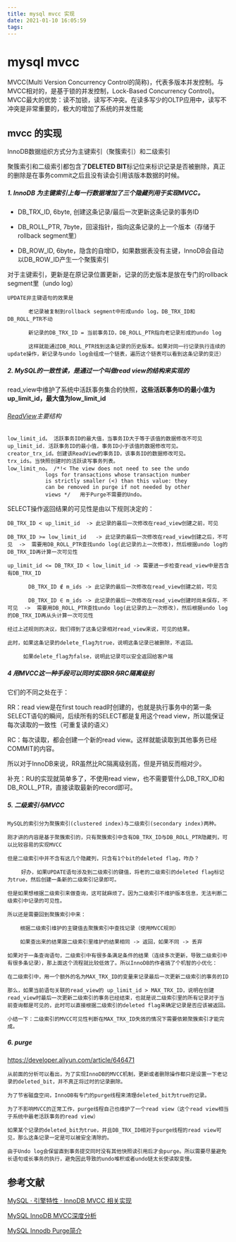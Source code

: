 ```yaml
---
title: mysql mvcc 实现
date: 2021-01-10 16:05:59
tags: 
---
```


# mysql mvcc


MVCC(Multi Version Concurrency Control的简称)，代表多版本并发控制。与MVCC相对的，是基于锁的并发控制，Lock-Based Concurrency Control)。
MVCC最大的优势：读不加锁，读写不冲突。在读多写少的OLTP应用中，读写不冲突是非常重要的，极大的增加了系统的并发性能


## mvcc 的实现 

InnoDB数据组织方式分为主键索引（聚簇索引）和二级索引

聚簇索引和二级索引都包含了**DELETED BIT**标记位来标识记录是否被删除，真正的删除是在事务commit之后且没有读会引用该版本数据的时候。

##### 1. InnoDB 为主键索引上每一行数据增加了三个隐藏列用于实现MVCC。

- DB_TRX_ID, 6byte, 创建这条记录/最后一次更新这条记录的事务ID


- DB_ROLL_PTR, 7byte，回滚指针，指向这条记录的上一个版本（存储于rollback segment里）


- DB_ROW_ID, 6byte，隐含的自增ID，如果数据表没有主键，InnoDB会自动以DB_ROW_ID产生一个聚簇索引


对于主键索引，更新是在原记录位置更新，记录的历史版本是放在专门的rollback segment里（undo log）
    　
    
    UPDATE非主键语句的效果是
    
    　　　　老记录被复制到rollback segment中形成undo log，DB_TRX_ID和DB_ROLL_PTR不动
    
    　　　　新记录的DB_TRX_ID = 当前事务ID，DB_ROLL_PTR指向老记录形成的undo log
    
    　　　　这样就能通过DB_ROLL_PTR找到这条记录的历史版本。如果对同一行记录执行连续的update操作，新记录与undo log会组成一个链表，遍历这个链表可以看到这条记录的变迁）

#####  2. MySQL的一致性读，是通过一个叫做read view的结构来实现的
read_view中维护了系统中活跃事务集合的快照，**这些活跃事务ID的最小值为up_limit_id，最大值为low_limit_id**

###### [ReadView](https://github.com/twitter-forks/mysql/blob/master/storage/innobase/include/read0read.h#L124)主要结构

    low_limit_id。 活跃事务ID的最大值，当事务ID大于等于该值的数据修改不可见
    up_limit_id. 活跃事务ID的最小值，事务ID小于该值的数据修改可见。
    creator_trx_id。创建该ReadView的事务ID，该事务ID的数据修改可见。
    trx_ids。当快照创建时的活跃读写事务列表。
    low_limit_no。 /*!< The view does not need to see the undo
				logs for transactions whose transaction number
				is strictly smaller (<) than this value: they
				can be removed in purge if not needed by other
				views */   用于Purge不需要的Undo。
SELECT操作返回结果的可见性是由以下规则决定的：

    DB_TRX_ID < up_limit_id  -> 此记录的最后一次修改在read_view创建之前，可见
    
    DB_TRX_ID >= low_limit_id   -> 此记录的最后一次修改在read_view创建之后，不可见  ->  需要用DB_ROLL_PTR查找undo log(此记录的上一次修改)，然后根据undo log的DB_TRX_ID再计算一次可见性
    
    up_limit_id <= DB_TRX_ID < low_limit_id -> 需要进一步检查read_view中是否含有DB_TRX_ID
    
    　　　　DB_TRX_ID ∉ m_ids -> 此记录的最后一次修改在read_view创建之前，可见
    
    　　　　DB_TRX_ID ∈ m_ids -> 此记录的最后一次修改在read_view创建时尚未保存，不可见  ->  需要用DB_ROLL_PTR查找undo log(此记录的上一次修改)，然后根据undo log的DB_TRX_ID再从头计算一次可见性
    
    经过上述规则的决议，我们得到了这条记录相对read_view来说，可见的结果。
    
    此时，如果这条记录的delete_flag为true，说明这条记录已被删除，不返回。
    
    　　　如果delete_flag为false，说明此记录可以安全返回给客户端

##### 4 用MVCC这一种手段可以同时实现RR与RC隔离级别
它们的不同之处在于：

RR：read view是在first touch read时创建的，也就是执行事务中的第一条SELECT语句的瞬间，后续所有的SELECT都是复用这个read view，所以能保证每次读取的一致性（可重复读的语义）

RC：每次读取，都会创建一个新的read view。这样就能读取到其他事务已经COMMIT的内容。

所以对于InnoDB来说，RR虽然比RC隔离级别高，但是开销反而相对少。

补充：RU的实现就简单多了，不使用read view，也不需要管什么DB_TRX_ID和DB_ROLL_PTR，直接读取最新的record即可。

##### 5. 二级索引与MVCC
    MySQL的索引分为聚簇索引(clustered index)与二级索引(secondary index)两种。
    
    刚才讲的内容是基于聚簇索引的，只有聚簇索引中含有DB_TRX_ID与DB_ROLL_PTR隐藏列，可以比较容易的实现MVCC
    
    但是二级索引中并不含有这几个隐藏列，只含有1个bit的deleted flag，咋办？
    
     　　好办，如果UPDATE语句涉及到二级索引的键值，将老的二级索引的deleted flag标记为true，然后创建一条新的二级索引记录即可。
    
    但是如果想根据二级索引来做查询，这可就麻烦了。因为二级索引不维护版本信息，无法判断二级索引中记录的可见性。
    
    所以还是需要回到聚簇索引中来：
    
        根据二级索引维护的主键值去聚簇索引中查找记录（使用MVCC规则）
        
        如果查出来的结果跟二级索引里维护的结果相同 -> 返回，如果不同 -> 丢弃
    
    如果对于一条查询语句，二级索引中有很多条满足条件的结果（连续多次更新，导致二级索引中有很多条记录），那上面这个流程就比较低效了。所以InnoDB的作者搞了个机智的小优化：
    
    在二级索引中，用一个额外的名为MAX_TRX_ID的变量来记录最后一次更新二级索引的事务的ID
    
    那么，如果当前语句关联的read_view的 up_limit_id > MAX_TRX_ID，说明在创建read_view时最后一次更新二级索引的事务已经结束，也就是说二级索引里的所有记录对于当前查询都是可见的，此时可以直接根据二级索引的deleted flag来确定记录是否应该被返回。
    
    小结一下：二级索引的MVCC可见性判断在MAX_TRX_ID失效的情况下需要依赖聚簇索引才能完成。

##### 6. purge
https://developer.aliyun.com/article/646471

    从前面的分析可以看出，为了实现InnoDB的MVCC机制，更新或者删除操作都只是设置一下老记录的deleted_bit，并不真正将过时的记录删除。
    
    为了节省磁盘空间，InnoDB有专门的purge线程来清理deleted_bit为true的记录。
    
    为了不影响MVCC的正常工作，purge线程自己也维护了一个read view（这个read view相当于系统中最老活跃事务的read view）
    
    如果某个记录的deleted_bit为true，并且DB_TRX_ID相对于purge线程的read view可见，那么这条记录一定是可以被安全清除的。
    
    由于Undo log会保留直到事务提交同时没有其他快照读引用后才会purge。所以需要尽量避免长语句或长事务的执行，避免因此导致的undo堆积或者undo链太长使读取变慢。

     

## 参考文献

[MySQL · 引擎特性 · InnoDB MVCC 相关实现](http://mysql.taobao.org/monthly/2018/11/04/) 

[MySQL InnoDB MVCC深度分析
](https://www.cnblogs.com/stevenczp/p/8018986.html)

[MySQL Innodb Purge简介](https://developer.aliyun.com/article/646471)